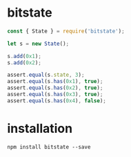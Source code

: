 # bitstate


```javascript
const { State } = require('bitstate');

let s = new State();

s.add(0x1);
s.add(0x2);

assert.equal(s.state, 3);
assert.equal(s.has(0x1), true);
assert.equal(s.has(0x2), true);
assert.equal(s.has(0x3), true);
assert.equal(s.has(0x4), false);

```

# installation

```
npm install bitstate --save
```
